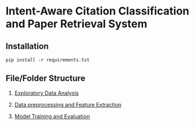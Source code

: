 # Intent-Aware Citation Classification and Paper Retrieval System

## Installation
```
pip install -r requirements.txt
```

## File/Folder Structure
1. [Exploratory Data Analysis](./eda.ipynb)

2. [Data preprocessing and Feature Extraction](./preprocessing)

3. [Model Training and Evaluation](./experiments)
